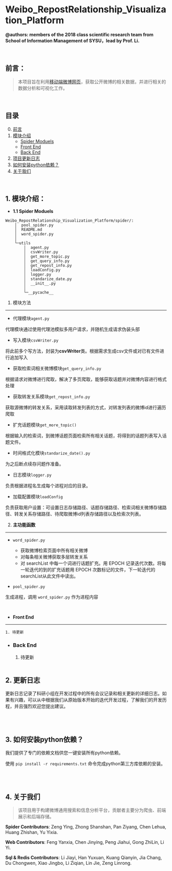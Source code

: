 # Weibo_RepostRelationship_Visualization_Platform
**@authors: members of the 2018 class scientific research team from School of Information Management of SYSU，lead by Prof. Li.**

<br>

## <span id="qianyan">前言：</span>
> 本项目旨在利用[移动端微博网页](http://m.weibo.cn)，获取公开微博的相关数据，并进行相关的数据分析和可视化工作。

<br>

## 目录
0. [前言](#qianyan)
1. [模块介绍](#moduel)
    + [Spider Moduels](#spider)
    + [Front End](#frontend)
    + [Back End](#backend)
2. [项目更新日志](#updatedocument)
3. [如何安装python依赖？](#pythondependance)
4. [关于我们](#aboutus)

<br>

## <span id="moduel">1. 模块介绍</span>：

+ <span id="spider"> **1.1 Spider Moduels** </span>

```
Weibo_RepostRelationship_Visualization_Platform/spider/:
    │  pool_spider.py
    │  README.md
    │  word_spider.py
    │
    └─utils
        │  agent.py
        │  csvWriter.py
        │  get_more_topic.py
        │  get_query_info.py
        │  get_repost_info.py
        │  loadConfig.py
        │  logger.py
        │  standarize_date.py
        │  __init__.py
        │
        └─__pycache__
```


1. 模块方法
---
- 代理模块`agent.py`

代理模块通过使用代理池模拟多用户请求，并随机生成请求伪装头部

- 写入模块`csvWriter.py`

将此前多个写方法，封装为**csvWriter**类。根据需求生成csv文件或对已有文件进行追加写入

- 获取检索词相关微博模块`get_query_info.py`

根据请求对微博进行爬取，解决了多页爬取，能够获取话题并对微博内容进行格式处理

- 获取转发关系模块`get_repost_info.py`

获取源微博的转发关系，采用读取转发列表的方式，对转发列表的微博id进行遍历爬取

- 扩充话题模块`get_more_topic()`

根据输入的检索词，到微博话题页面检索所有相关话题，将得到的话题列表写入话题文件。

- 时间格式化模块`standarize_date().py`

为之后断点续存问题作准备。

- 日志模块`logger.py`

负责根据进程名生成每个进程对应的目录。

- 加载配置模块`loadConfig`

负责获取用户设置：可设置日志存储路径、话题存储路径、检索词相关微博存储路径、转发关系存储路径、待爬取微博id列表存储路径以及检索次列表。

2. **主功能函数**
---
- `word_spider.py`
    - 获取微博检索页面中所有相关微博
    - 对每条相关微博获取多层转发关系
    - 对 searchList 中每一个词进行话题扩充。用 EPOCH 记录迭代次数。将每一轮迭代的到的扩充话题用 EPOCH 次数标记的文件，下一轮迭代的searchList从此文件中读出。

- `pool_spider.py`

生成进程，调用 `word_spider.py` 作为进程内容

<br>

+  <span id="frontend">**Front End**</span>
---
    1. 待更新

+ ### <span id="backend">Back End</span>

    1. 待更新
<br><br>

## <span id="updatedocument">2. 更新日志</span>
更新日志记录了科研小组在开发过程中的所有会议记录和相关更新的详细日志。如果有兴趣，可以从中根据我们从原始版本开始的迭代开发过程，了解我们的开发历程，并且强烈欢迎您提出建议。

<br><br>

## <span id="pythondependance">3. 如何安装python依赖？</span>
我们提供了专门的依赖文档供您一键安装所有python依赖。

使用 `pip install -r requirements.txt` 命令完成python第三方库依赖的安装。

<br><br>

## <span id="aboutus">4. 关于我们</span>
> 该项目用于构建微博通用搜索和信息分析平台，贡献者主要分为爬虫、前端展示和后端存储。

**Spider Contributors**: Zeng Ying, Zhong Shanshan, Pan Ziyang, Chen Lehua, Huang Zhishan, Yu Yixia.

**Web Contributors**: Feng Yanxia, Chen Jinying, Peng Jiahui, Gong ZhiLin, Li Yi.

**Sql & Redis Contributors**: Li Jiayi, Han Yuxuan, Kuang Qianyin, Jia Chang, Du Chongwen, Xiao Jingbo, Li Ziqian, Lin Jie, Zeng Linrong.